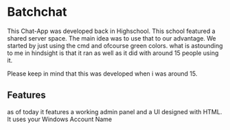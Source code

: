 # Batchchat
This Chat-App was developed back in Highschool. This school featured a shared server space.
The main idea was to use that to our advantage. We started by just using the cmd and ofcourse green colors.
what is astounding to me in hindsight is that it ran as well as it did with around 15 people using it.

Please keep in mind that this was developed when i was around 15.

## Features
as of today it features a working admin panel and a UI designed with HTML.
It uses your Windows Account Name
